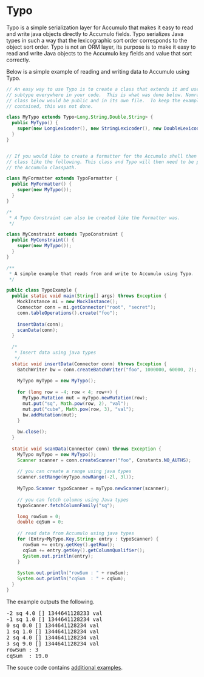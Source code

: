 Typo
=====

Typo is a simple serialization layer for Accumulo that makes it easy to read
and write java objects directly to Accumulo fields.  Typo serializes Java types
in such a way that the lexicographic sort order corresponds to the object sort
order.  Typo is not an ORM layer, its purpose is to make it easy to read and
write Java objects to the Accumulo key fields and value that sort correctly.

Below is a simple example of reading and writing data to Accumulo using Typo.

```java
// An easy way to use Typo is to create a class that extends it and use the 
// subtype everywhere in your code.  This is what was done below. Nomrally the
// class below would be public and in its own file.  To keep the example self 
// contained, this was not done.

class MyTypo extends Typo<Long,String,Double,String> {
  public MyTypo() {
    super(new LongLexicoder(), new StringLexicoder(), new DoubleLexicoder(), new StringLexicoder());
  }
}


// If you would like to create a formatter for the Accumulo shell then create a
// class like the following. This class and Typo will then need to be placed on
// the Accumulo classpath.

class MyFormatter extends TypoFormatter {
  public MyFormatter() {
    super(new MyTypo());
  }
}

/*
 * A Typo Constraint can also be created like the Formatter was.
 */

class MyConstraint extends TypoConstraint {
  public MyConstraint() {
    super(new MyTypo());
  }
}

/**
 * A simple example that reads from and write to Accumulo using Typo.
 */

public class TypoExample {
  public static void main(String[] args) throws Exception {
    MockInstance mi = new MockInstance();
    Connector conn = mi.getConnector("root", "secret");
    conn.tableOperations().create("foo");
    
    insertData(conn);
    scanData(conn);
  }
  
  /*
   * Insert data using java types
   */
  static void insertData(Connector conn) throws Exception {
    BatchWriter bw = conn.createBatchWriter("foo", 1000000, 60000, 2);
    
    MyTypo myTypo = new MyTypo();
    
    for (long row = -4; row < 4; row++) {
      MyTypo.Mutation mut = myTypo.newMutation(row);
      mut.put("sq", Math.pow(row, 2), "val");
      mut.put("cube", Math.pow(row, 3), "val");
      bw.addMutation(mut);
    }
    
    bw.close();
  }
  
  static void scanData(Connector conn) throws Exception {
    MyTypo myTypo = new MyTypo();
    Scanner scanner = conn.createScanner("foo", Constants.NO_AUTHS);
    
    // you can create a range using java types
    scanner.setRange(myTypo.newRange(-2l, 3l));
    
    MyTypo.Scanner typoScanner = myTypo.newScanner(scanner);
    
    // you can fetch columns using Java types
    typoScanner.fetchColumnFamily("sq");

    long rowSum = 0;
    double cqSum = 0;
    
    // read data from Accumulo using java types
    for (Entry<MyTypo.Key,String> entry : typoScanner) {
      rowSum += entry.getKey().getRow();
      cqSum += entry.getKey().getColumnQualifier();
      System.out.println(entry);
    }
    
    System.out.println("rowSum : " + rowSum);
    System.out.println("cqSum  : " + cqSum);
  }
}
```

The example outputs the following.

<pre>
-2 sq 4.0 [] 1344641128233 val
-1 sq 1.0 [] 1344641128234 val
0 sq 0.0 [] 1344641128234 val
1 sq 1.0 [] 1344641128234 val
2 sq 4.0 [] 1344641128234 val
3 sq 9.0 [] 1344641128234 val
rowSum : 3
cqSum  : 19.0
</pre>

The souce code contains [additional examples](https://github.com/keith-turner/typo/tree/master/src/main/java/org/apache/accumulo/typo/example).
